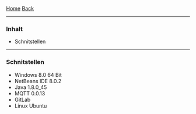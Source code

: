 [Home](home) [Back](KonzeptFL)  

----------

### Inhalt ###
- Schnitstellen

----------

### Schnitstellen ###

- Windows 8.0 64 Bit  
- NetBeans IDE 8.0.2  
- Java 1.8.0_45  
- MQTT 0.0.13  
- GitLab  
- Linux Ubuntu



